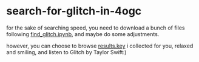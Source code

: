 # search-for-glitch-in-4ogc

for the sake of searching speed, you need to download a bunch of files following [find_glitch.ipynb](https://github.com/irishellenyin/search-for-glitch-in-4ogc/blob/main/find_glitch.ipynb), and maybe do some adjustments.

however, you can choose to browse [results.key](https://github.com/irishellenyin/search-for-glitch-in-4ogc/blob/main/results.key) i collected for you, relaxed and smiling, and listen to Glitch by Taylor Swift:)

